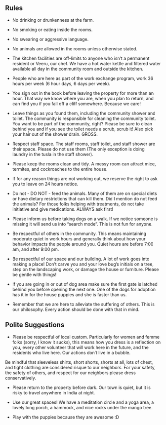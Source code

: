 Rules
----------

* No drinking or drunkenness at the farm.

* No smoking or eating inside the rooms.

* No swearing or aggressive language.

* No animals are allowed in the rooms unless otherwise stated.

* The kitchen facilities are off-limits to anyone who isn’t a permanent resident or Veeru, our chef. We have a hot water kettle and filtered water available all day in the community room and outside the kitchen.

* People who are here as part of the work exchange program, work 36 hours per week (6 hour days, 6 days per week).

* You sign out in the book before leaving the property for more than an hour. That way we know where you are, when you plan to return, and can find you if you fall off a cliff somewhere. Because we care!

* Leave things as you found them, including the community shower and toilet. The community is responsible for cleaning the community toilet. You want to be part of the community, right? Please be sure to clean behind you and if you see the toilet needs a scrub, scrub it! Also pick your hair out of the shower drain. GROSS.

* Respect staff space. The staff rooms, staff toilet, and staff shower are their space. Please do not use them (The only exception is doing laundry in the tusla in the staff shower).

* Please keep the rooms clean and tidy. A messy room can attract mice, termites, and cockroaches to the entire house.

* If for any reason things are not working out, we reserve the right to ask you to leave on 24 hours notice.

* Do not - DO NOT - feed the animals. Many of them are on special diets or have dietary restrictions that can kill them. Did I mention do not feed the animals? For those folks helping with treatments, do not take initiative and give medications. ALWAYS ask first!

* Please inform us before taking dogs on a walk. If we notice someone is missing it will send us into “search mode”. This is not fun for anyone.

* Be respectful of others in the community. This means maintaining moderate quiet in work hours and generally think about how your behavior impacts the people around you. Quiet hours are before 7:00 am, and after 9:00 pm.

* Be respectful of our space and our building. A lot of work goes into making a place! Don’t carve you and your love bug’s initials on a tree, step on the landscaping work, or damage the house or furniture. Please be gentle with things!

* If you are going in or out of dog area make sure the first gate is latched behind you before opening the next one. One of the dogs for adoption has it in for the house puppies and she is faster than us.

* Remember that we are here to alleviate the suffering of others. This is our philosophy. Every action should be done with that in mind.



Polite Suggestions
----------

* Please be respectful of local custom. Particularly for women and femme folks (sorry, I know it sucks), this means how you dress is a reflection on you, every other volunteer that will work here in the future, and the residents who live here. Our actions don’t live in a bubble.

Be mindful that sleeveless shirts, short shorts, shorts at all, lots of chest, and tight clothing are considered risque to our neighbors. For your safety, the safety of others, and respect for our neighbors please dress conservatively.

* Please return to the property before dark. Our town is quiet, but it is risky to travel anywhere in India at night.

* Use our great spaces! We have a meditation circle and a yoga area, a lovely long porch, a hammock, and nice rocks under the mango tree. 

* Play with the puppies because they are awesome :D
